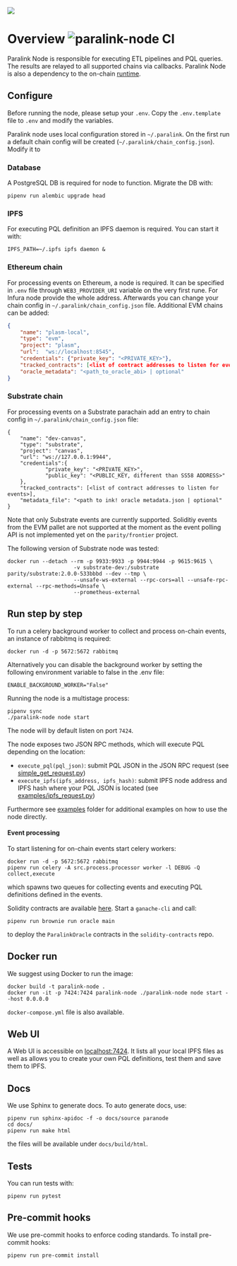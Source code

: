 ![](https://paralink.network/images/logo-sm-home.png)

# Overview ![paralink-node CI](https://github.com/paralink-network/paralink-node/workflows/paralink-node%20CI/badge.svg)

Paralink Node is responsible for executing ETL pipelines and PQL queries. The results are relayed to
all supported chains via callbacks. Paralink Node is also a dependency to the on-chain [runtime](https://github.com/paralink-network/paralink-substrate).

## Configure
Before running the node, please setup your `.env`. Copy the `.env.template` file to `.env` and modify the variables. 

Paralink node uses local configuration stored in `~/.paralink`. On the first run a default chain config will be created (`~/.paralink/chain_config.json`). Modify it to 

### Database

A PostgreSQL DB is required for node to function. Migrate the DB with:

```
pipenv run alembic upgrade head
```

### IPFS

For executing PQL definition an IPFS daemon is required. You can start it with:

```
IPFS_PATH=~/.ipfs ipfs daemon &
```

### Ethereum chain

For processing events on Ethereum, a node is required. It can be specified in `.env` file through `WEB3_PROVIDER_URI` variable on the very first rune. For Infura node provide the whole address. Afterwards you can change your chain config in `~/.paralink/chain_config.json` file. Additional EVM chains can be added:

```json
{
	"name": "plasm-local",
	"type": "evm",
	"project": "plasm",
	"url":  "ws://localhost:8545",
	"credentials": {"private_key": "<PRIVATE_KEY>"},
	"tracked_contracts": [<list of contract addresses to listen for events>],
	"oracle_metadata": "<path_to_oracle_abi> | optional"
}
```

### Substrate chain

For processing events on a Substrate parachain add an entry to chain config in `~/.paralink/chain_config.json` file:


```
{
	"name": "dev-canvas",
	"type": "substrate",
	"project": "canvas",
	"url": "ws://127.0.0.1:9944",
	"credentials":{
			"private_key": "<PRIVATE_KEY>",
			"public_key": "<PUBLIC_KEY, different than SS58 ADDRESS>"
	},
	"tracked_contracts": [<list of contract addresses to listen for events>],
	"metadata_file": "<path to ink! oracle metadata.json | optional"
}
```


Note that only Substrate events are currently supported. Soliditiy events from the EVM pallet are not supported at the moment as the event polling API is not implemented yet on the `parity/frontier` project.

The following version of Substrate node was tested:

```
docker run --detach --rm -p 9933:9933 -p 9944:9944 -p 9615:9615 \
					 -v substrate-dev:/substrate parity/substrate:2.0.0-533bbbd --dev --tmp \
					 --unsafe-ws-external --rpc-cors=all --unsafe-rpc-external --rpc-methods=Unsafe \
					 --prometheus-external
```


## Run step by step

To run a celery background worker to collect and process on-chain events, an instance of rabbitmq is required:

```
docker run -d -p 5672:5672 rabbitmq
```

Alternatively you can disable the background worker by setting the following environment variable to false in the .env file:

```
ENABLE_BACKGROUND_WORKER="False"
```

Running the node is a multistage process:

```
pipenv sync
./paralink-node node start
```

The node will by default listen on port `7424`.

The node exposes two JSON RPC methods, which will execute PQL depending on the location:
 - `execute_pql(pql_json)`: submit PQL JSON in the JSON RPC request (see [simple_get_request.py](examples/simple_get_request.py))
 - `execute_ipfs(ipfs_address, ipfs_hash)`: submit IPFS node address and IPFS hash where your PQL JSON is located (see [examples/ipfs_request.py](examples/ipfs_request.py))

Furthermore see [examples](examples) folder for additional examples on how to use the node directly.

#### Event processing

To start listening for on-chain events start celery workers:

```
docker run -d -p 5672:5672 rabbitmq
pipenv run celery -A src.process.processor worker -l DEBUG -Q collect,execute
```

which spawns two queues for collecting events and executing PQL definitions defined in the events.

Solidity contracts are available [here](https://github.com/paralink-network/solidity-contracts). Start a `ganache-cli` and call:

```
pipenv run brownie run oracle main
```

to deploy the `ParalinkOracle` contracts in the `solidity-contracts` repo.

## Docker run

We suggest using Docker to run the image:

```
docker build -t paralink-node .
docker run -it -p 7424:7424 paralink-node ./paralink-node node start --host 0.0.0.0
```

`docker-compose.yml` file is also available.


## Web UI

A Web UI is accessible on [localhost:7424](http://localhost:7424). It lists all your local IPFS files as well as allows you to create your own PQL definitions, test them and save them to IPFS.

## Docs

We use Sphinx to generate docs. To auto generate docs, use:

```
pipenv run sphinx-apidoc -f -o docs/source paranode
cd docs/
pipenv run make html
```

the files will be available under `docs/build/html`.


## Tests

You can run tests with:

```
pipenv run pytest
```

## Pre-commit hooks

We use pre-commit hooks to enforce coding standards. To install pre-commit hooks:

```
pipenv run pre-commit install
```
